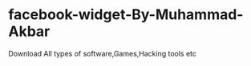 facebook-widget-By-Muhammad-Akbar
=================================

Download All types of software,Games,Hacking tools etc